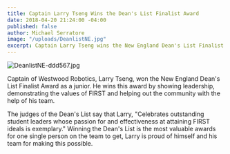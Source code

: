 ```yaml
---
title: Captain Larry Tseng Wins the Dean's List Finalist Award
date: 2018-04-20 21:24:00 -04:00
published: false
author: Michael Serratore
image: "/uploads/DeanlistNE.jpg"
excerpt: Captain Larry Tseng wins the New England Dean's List Finalist Award.
---
```


![DeanlistNE-ddd567.jpg](/uploads/DeanlistNE-ddd567.jpg)

Captain of Westwood Robotics, Larry Tseng, won the New England Dean's List Finalist Award as a junior. He wins this award by showing leadership, demonstrating the values of FIRST and helping out the community with the help of his team. 

The judges of the Dean's List say that Larry, "Celebrates outstanding student leaders whose passion for and effectiveness at attaining FIRST ideals is exemplary." Winning the Dean's List is the most valuable awards for one single person on the team to get, Larry is proud of himself and his team for making this possible.